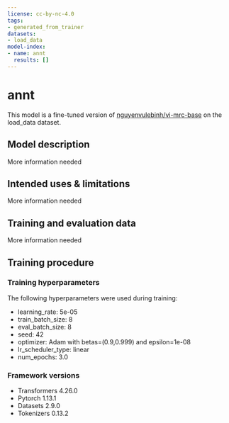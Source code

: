 ```yaml
---
license: cc-by-nc-4.0
tags:
- generated_from_trainer
datasets:
- load_data
model-index:
- name: annt
  results: []
---
```


<!-- This model card has been generated automatically according to the information the Trainer had access to. You
should probably proofread and complete it, then remove this comment. -->

# annt

This model is a fine-tuned version of [nguyenvulebinh/vi-mrc-base](https://huggingface.co/nguyenvulebinh/vi-mrc-base) on the load_data dataset.

## Model description

More information needed

## Intended uses & limitations

More information needed

## Training and evaluation data

More information needed

## Training procedure

### Training hyperparameters

The following hyperparameters were used during training:
- learning_rate: 5e-05
- train_batch_size: 8
- eval_batch_size: 8
- seed: 42
- optimizer: Adam with betas=(0.9,0.999) and epsilon=1e-08
- lr_scheduler_type: linear
- num_epochs: 3.0

### Framework versions

- Transformers 4.26.0
- Pytorch 1.13.1
- Datasets 2.9.0
- Tokenizers 0.13.2
